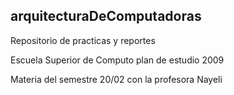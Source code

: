 ## arquitecturaDeComputadoras ##

Repositorio de practicas y reportes


Escuela Superior de Computo plan de estudio 2009


Materia del semestre 20/02 con la profesora Nayeli
